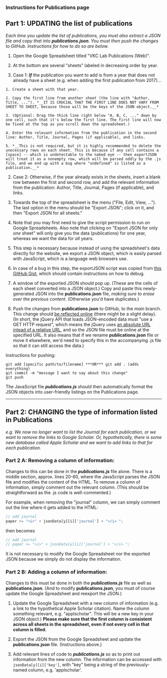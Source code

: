 ### Instructions for Publications page

## Part 1: UPDATING the list of publications

_Each time you update the list of publications, you must also extract a JSON file and copy that into **publications.json**. You must then push the changes to GitHub. Instructions for how to do so are below._

1. Open the Google Spreadsheet titled "VKC Lab Publications (Web)".

2. At the bottom are several "sheets" labeled in decreasing order by year.

  1. Case 1: *__If__* the publication you want to add is from a year that does not already have a sheet (e.g. when adding the first publication from 2017)...

    1. Create a sheet with that year.

    2. Copy the first line from another sheet (the line with "Author, Title, ..."). *__IT IS CRUCIAL THAT THE FIRST LINE DOES NOT VARY FROM SHEET TO SHEET, because those will be the keys of the JSON object.__*

    3. (Optional: Drag the thick line right below "A, B, C, ..." down by one cell, such that it's below the first line. The first line will now be fixed at the top as you scroll down the spreadsheet.)

    4. Enter the relevant information from the publication in the second line: Author, Title, Journal, Pages (if applicable), and links.

    5. *__This is not required, but it is highly recommended to delete the unecessary rows on each sheet. This is because if any cell contains a [space] -- which is undetectable to the naked eye -- then exportJSON will treat it as a nonempty row, which will be parsed oddly by the .js file, and we end up with a bug where "undefined" is listed as a publication.__*

  2. Case 2: Otherwise, if the year already exists in the sheets, insert a blank row between the first and second row, and add the relevant information from the publication: Author, Title, Journal, Pages (if applicable), and links.

3. Towards the top of the spreadsheet is the menu ("File, Edit, View, ..."). The last option in the menu should be "Export JSON"; click on it, and then "Export JSON for all sheets."

  1. Note that you may first need to give the script permission to run on Google Spreadsheets. Also note that clicking on "Export JSON for only _one_ sheet" will only give you the data (publications) for one year, whereas we want the data for _all_ years.

  2. This step is necessary because instead of using the spreadsheet's data directly for the website, we export a JSON object, which is easily parsed with JavaScript, which is a language web browsers use.

  3. In case of a bug in this step, the exportJSON script was copied from [this GitHub Gist](https://gist.github.com/pamelafox/1878143), which should contain instructions on how to debug.

4. A window of the exported JSON should pop up. (These are the cells of each sheet converted into a JSON object.) Copy and paste this newly-generated JSON into the __publications.json__ file, _making sure to erase over the previous content_. (Otherwise you'd have duplicates.)

5. Push the changes from __publications.json__ to GitHub, to the _main_ branch. This change should [be reflected online](http://vkclab.github.io/json/publications.json) (there might be a slight delay). (In short, the jQuery API that loads JSON-encoded data must "use a GET HTTP request", which means the jQuery uses [an absolute URL intead of a relative URL](https://kb.iu.edu/d/abwp), and so the JSON file must be online at the specified URL. It also means that if we rename __publications.json__ file or move it elsewhere, we'd need to specify this in the accompanying .js file so that it can still access the data.)

Instructions for pushing:
```
git add [specific path/to/filename] ***OR*** git add . (adds everything)
git commit -m "message I want to say about this change"
git push
```

The JavaScript file _**publications.js**_ should then automatically format the JSON objects into user-friendly listings on the Publications page.

----------

## Part 2: CHANGING the type of information listed in Publications

_e.g. We now no longer want to list the Journal for each publication, or we want to remove the links to Google Scholar. Or, hypothetically, there is some new database called Apple Scholar and we want to add links to that for each publication._

### Part 2 A: Removing a column of information:

Changes to this can be done in the _**publications.js**_ file alone. There is a middle section, approx. lines 20-60, where the JavaScript parses the JSON file and modifies the content of the HTML. To remove a column of information, simply comment out the relevant column. (This should be straightforward as the .js code is well-commented.)

For example, when removing the "journal" column, we can simply comment out the line where it gets added to the HTML:
```javascript
// add journal
paper += "<i>" + jsonData[y][i]['journal'] + "</i> ";
```
then becomes
```javascript
// add journal
// paper += "<i>" + jsonData[y][i]['journal'] + "</i> ";
```

It is not necessary to modify the Google Spreadsheet nor the exported JSON because we simply do not display the information.

### Part 2 B: Adding a column of information:

Changes to this must be done in both the _**publications.js**_ file as well as __publications.json__. (And to modify __publications.json__, you must of course update the Google Spreadsheet and reexport the JSON.)

1. Update the Google Spreadsheet with a new column of information (e.g. a link to the hypothetical Apple Scholar citation). Name the column something relevant, e.g. "applscholar". This will be a new key in your JSON object.) __Please make sure that the first column is consistent across all sheets in the spreadsheet, even if not every cell in that column is filled.__ 

2. Export the JSON from the Google Spreadsheet and update the __publications.json__ file. (Instructions above.)

3. Add relevant lines of code to _**publications.js**_ so as to print out information from the new column. The information can be accessed with `jsonData[y][i]['key']`, with "key" being a string of the previously-named column, e.g. 'applscholar'.
